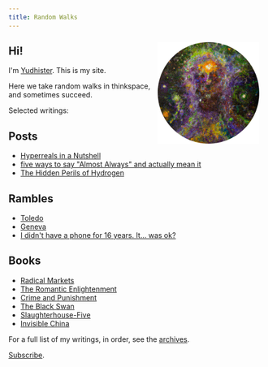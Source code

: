 ```yaml
---
title: Random Walks
---
```

<img src="/images/why.png" style="float: right; margin: 10px;" width=200 />

## Hi!

I'm [Yudhister](/about). This is my site.

Here we take random walks in thinkspace, and sometimes succeed.

Selected writings:

## Posts
* [Hyperreals in a Nutshell](/hyperreals-in-a-nutshell)
* [five ways to say "Almost Always" and actually mean it](/almost-always)
* [The Hidden Perils of Hydrogen](/the-hidden-perils-of-hydrogen)


## Rambles
* [Toledo](/toledo)
* [Geneva](/geneva)
* [I didn't have a phone for 16 years. It... was ok?](/musings-on-smartphones)

## Books
* [Radical Markets](/radical-markets)
* [The Romantic Enlightenment](/the-romantic-enlightenment)
* [Crime and Punishment](/crime-and-punishment)
* [The Black Swan](/the-black-swan)
* [Slaughterhouse-Five](/slaughterhouse-five)
* [Invisible China](/invisible-china)

For a full list of my writings, in order, see the [archives](/archive).

[Subscribe](/rss.xml).
